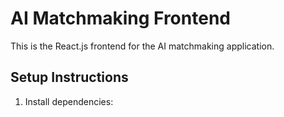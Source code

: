 # AI Matchmaking Frontend

This is the React.js frontend for the AI matchmaking application.

## Setup Instructions

1. Install dependencies:

